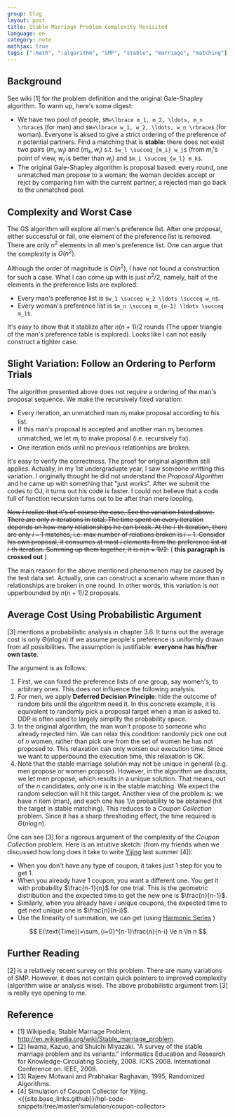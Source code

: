 ```yaml
---
group: blog
layout: post
title: Stable Marriage Problem Complexity Revisited
language: en
category: note
mathjax: true
tags: [":math", ":algorithm", "SMP", "stable", "marriage", "matching"]
---
```


## Background

See wiki [1] for the problem definition and the original Gale-Shapley algorithm.
To warm up, here's some digest:

   * We have two pool of people, 
   `$M=\lbrace m_1, m_2, \ldots, m_n \rbrace$`
   (for man) 
   and 
   `$W=\lbrace w_1, w_2, \ldots, w_n \rbrace$`
   (for woman). 
   Everyone is aksed to give a strict ordering of the preference of $n$ potential partners.
   Find a matching that is **stable**:
   there does not exist two pairs $(m_i, w_j)$ and $(m_k, w_l)$ s.t. 
   `$w_l \succeq_{m_i} w_j$`
   (from $m_i$'s point of view, $w_l$ is better than $w_j$)
   and 
   `$m_i \succeq_{w_l} m_k$`.
   * The original Gale-Shapley algorithm is proposal based:
   every round, one unmatched man propose to a woman; 
   the woman decides accept or rejct by comparing him with the current partner; 
   a rejected man go back to the unmatched pool. 

## Complexity and Worst Case

The GS algorithm will explore all men's preference list.
After one proposal, either successful or fail, one element of the preference list is removed. 
There are only $n^2$ elements in all men's preference list. 
One can argue that the complexity is $O(n^2)$. 

Although the order of magnitude is $O(n^2)$, I have not found a construction for such a case. 
What I can come up with is just $n^2/2$, namely, 
half of the elements in the preference lists are explored: 

   * Every man's preference list is 
   `$w_1 \succeq w_2 \ldots \succeq w_n$`.
   * Every woman's preference list is 
   `$m_n \succeq m_{n-1} \ldots \succeq m_1$`.

It's easy to show that it stablize after $n(n+1)/2$ rounds
(The upper triangle of the man's preference table is explored).
Looks like I can not easily construct a tighter case.

## Slight Variation: Follow an Ordering to Perform Trials

The algorithm presented above does not require a ordering of the man's proposal sequence. 
We make the recursively fixed variation:

   * Every iteration, an unmatched man $m_i$ make proposal according to his list. 
   * If this man's proposal is accepted and another man $m_j$ becomes unmatched, 
   we let $m_j$ to make proposal (i.e. recursively fix). 
   * One iteration ends until no previous relationhips are broken.

It's easy to verify the correctness. 
The proof for original algorithm still applies.
Actually, in my 1st undergraduate year, I saw someone writting this variation. 
I originally thought he did not understand the _Proposal Algorithm_
and he came up with something that "just works". 
After we submit the codes to OJ, it turns out his code is faster. 
I could not believe that a code full of function recursion turns out to be after than mere looping.

~~Now I realize that it's of course the case.
See the variation listed above.
There are only $n$ iterations in total. 
The time spent on every iteration depends on how many relationships he can break. 
At the $i$-th iteration, there are only $i-1$ matches, i.e. max number of relations broken is $i-1$. 
Consider his own proposal, it consumes at most $i$ elements from the preference list at $i$-th iteration. 
Summing up them together, it is $n(n+1)/2$.~~ 
( **this paragraph is crossed out** )

The main reason for the above mentioned phenomenon may be caused by the test data set. 
Actually, one can construct a scenario where more than $n$ relationships are broken in one round. 
In other words, this variation is not upperbounded by $n(n+1)/2$ proposals.

## Average Cost Using Probabilistic Argument

[3] mentions a probabilistic analysis in chapter 3.6.
It turns out the average cost is only $\Theta(n \log n)$ 
if we assume people's preference is uniformly drawn from all possibilities.
The assumption is justifiable: **everyone has his/her own taste**. 

The argument is as follows:

   1. First, we can fixed the preference lists of one group, say women's, to arbitrary ones.
   This does not influence the following analysis. 
   2. For men, we apply **Deferred Decision Principle**: 
   hide the outcome of random bits until the algorithm need it. 
   In this concrete example, it is equivalent to randomly pick a proposal target when a man is asked to.
   DDP is often used to largely simplify the probability space. 
   3. In the original algorithm, the man won't propose to someone who already rejected him. 
   We can relax this condition: 
   randomly pick one out of $n$ women, rather than pick one from the set of women he has not proposed to. 
   This relaxation can only worsen our execution time. 
   Since we want to upperbound the execution time, this relaxation is OK. 
   4. Note that the stable marriage solution may not be unique in general
   (e.g. men propose or women propose). 
   However, in the algorithm we discuss, we let men propose, which results in a unique solution. 
   That means, out of the $n$ candidates, only one is in the stable matching.
   We expect the random selection will hit this target. 
   Another view of the problem is:
   we have $n$ item (man), and each one has $1/n$ probability to be obtained (hit the target in stable matching). 
   This reduces to a _Coupon Collection_ problem.
   Since it has a sharp threshoding effect, the time required is $\Theta(n \log n)$.

One can see [3] for a rigorous argument of the complexity of the _Coupon Collection_ problem. 
Here is an intuitive sketch:
(from my friends when we discussed how long does it take to write 
[Yijing](http://en.wikipedia.org/wiki/I_Ching) last summer [4]):

   * When you don't have any type of coupon, it takes just 1 step for you to get 1. 
   * When you already have 1 coupon, you want a different one. 
   You get it with probability $\frac{n-1}{n}$ for one trial. 
   This is the geometric distribution and the expected time to get the new one is $\frac{n}{n-1}$.
   * Similarly, when you already have $i$ unique coupons, 
   the expected time to get next unique one is $\frac{n}{n-i}$.
   * Use the linearity of summation, we can get
   (using [Harmonic Series](http://en.wikipedia.org/wiki/Harmonic_series_%28mathematics%29) )

$$
E(\text{Time})=\sum_{i=0}^{n-1}\frac{n}{n-i} \le n \ln n
$$

## Further Reading

[2] is a relatively recent survey on this problem. 
There are many variations of SMP. 
However, it does not contain quick pointers to improved complexity (algorithm wise or analysis wise). 
The above probabilistic argument from [3] is really eye opening to me.

## Reference

   * [1] Wikipedia, Stable Marriage Problem, 
   <http://en.wikipedia.org/wiki/Stable_marriage_problem>.
   * [2] Iwama, Kazuo, and Shuichi Miyazaki. "A survey of the stable marriage problem and its variants." Informatics Education and Research for Knowledge-Circulating Society, 2008. ICKS 2008. International Conference on. IEEE, 2008.
   * [3] Rajeev Motwani and Prabhakar Raghavan, 1995, Randomized Algorithms.
   * [4] Simulation of Coupon Collector for Yijing. 
   <{{site.base_links.github}}/hpl-code-snippets/tree/master/simulation/coupon-collector>

